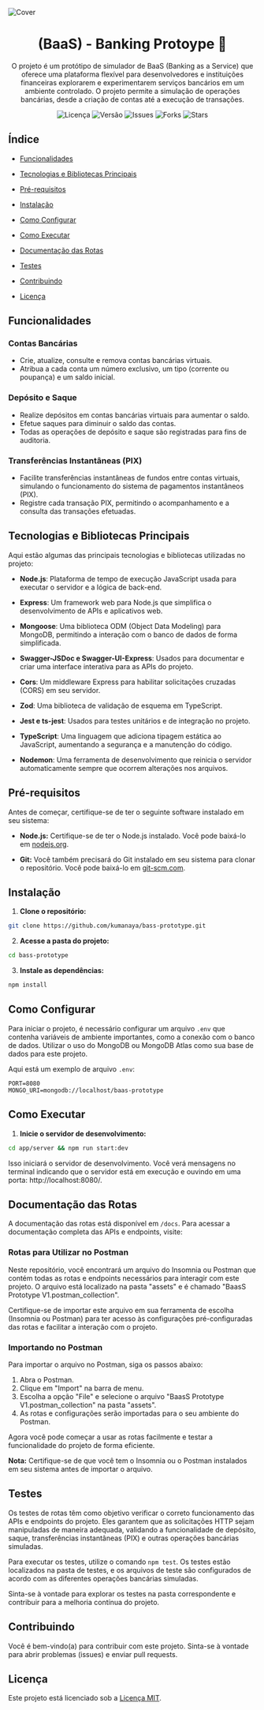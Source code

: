 ![Cover](https://github.com/kumanaya/baas-prototype/blob/master/assets/cover.png)

<!-- Título do Projeto -->

<h1  align="center">(BaaS) - Banking Protoype 🏦</h1>

<!-- Descrição do Projeto -->

<p  align="center">O projeto é um protótipo de simulador de BaaS (Banking as a Service) que oferece uma plataforma flexível para desenvolvedores e instituições financeiras explorarem e experimentarem serviços bancários em um ambiente controlado. O projeto permite a simulação de operações bancárias, desde a criação de contas até a execução de transações.</p>

<!-- Badges -->

<div align="center">  <img src="https://img.shields.io/github/license/kumanaya/bass-prototype" alt="Licença"> <img src="https://img.shields.io/github/v/release/kumanaya/bass-prototype" alt="Versão"> <img src="https://img.shields.io/github/issues/kumanaya/bass-prototype" alt="Issues"> <img src="https://img.shields.io/github/forks/kumanaya/bass-prototype" alt="Forks"> <img src="https://img.shields.io/github/stars/kumanaya/bass-prototype" alt="Stars"> </div>

<!-- Índice -->

## Índice

- [Funcionalidades](#funcionalidades)

- [Tecnologias e Bibliotecas Principais](#tecnologias-e-bibliotecas-principais)

- [Pré-requisitos](#pré-requisitos)

- [Instalação](#instalação)

- [Como Configurar](#como-configurar)

- [Como Executar](#como-executar)

- [Documentação das Rotas](#documentacao-das-rotas)

- [Testes ](#testes)

- [Contribuindo](#contribuindo)

- [Licença](#licença)

<!-- Funcionalidades -->

## Funcionalidades

### Contas Bancárias

- Crie, atualize, consulte e remova contas bancárias virtuais.
- Atribua a cada conta um número exclusivo, um tipo (corrente ou poupança) e um saldo inicial.

### Depósito e Saque

- Realize depósitos em contas bancárias virtuais para aumentar o saldo.
- Efetue saques para diminuir o saldo das contas.
- Todas as operações de depósito e saque são registradas para fins de auditoria.

### Transferências Instantâneas (PIX)

- Facilite transferências instantâneas de fundos entre contas virtuais, simulando o funcionamento do sistema de pagamentos instantâneos (PIX).
- Registre cada transação PIX, permitindo o acompanhamento e a consulta das transações efetuadas.

<!-- Tecnologias e Bibliotecas Principais -->

## Tecnologias e Bibliotecas Principais

Aqui estão algumas das principais tecnologias e bibliotecas utilizadas no projeto:

- **Node.js**: Plataforma de tempo de execução JavaScript usada para executar o servidor e a lógica de back-end.

- **Express**: Um framework web para Node.js que simplifica o desenvolvimento de APIs e aplicativos web.

- **Mongoose**: Uma biblioteca ODM (Object Data Modeling) para MongoDB, permitindo a interação com o banco de dados de forma simplificada.

- **Swagger-JSDoc e Swagger-UI-Express**: Usados para documentar e criar uma interface interativa para as APIs do projeto.

- **Cors**: Um middleware Express para habilitar solicitações cruzadas (CORS) em seu servidor.

- **Zod**: Uma biblioteca de validação de esquema em TypeScript.

- **Jest e ts-jest**: Usados para testes unitários e de integração no projeto.

- **TypeScript**: Uma linguagem que adiciona tipagem estática ao JavaScript, aumentando a segurança e a manutenção do código.

- **Nodemon**: Uma ferramenta de desenvolvimento que reinicia o servidor automaticamente sempre que ocorrem alterações nos arquivos.

<!-- Pré-requisitos -->

## Pré-requisitos

Antes de começar, certifique-se de ter o seguinte software instalado em seu sistema:

- **Node.js:** Certifique-se de ter o Node.js instalado. Você pode baixá-lo em [nodejs.org](https://nodejs.org/).

- **Git:** Você também precisará do Git instalado em seu sistema para clonar o repositório. Você pode baixá-lo em [git-scm.com](https://git-scm.com/).

<!-- Instalação -->

## Instalação

1.  **Clone o repositório:**

```bash
git clone https://github.com/kumanaya/bass-prototype.git
```

2.  **Acesse a pasta do projeto:**

```bash
cd bass-prototype
```

3.  **Instale as dependências:**

```bash
npm install
```

<!-- Como Configurar -->

## Como Configurar

Para iniciar o projeto, é necessário configurar um arquivo `.env` que contenha variáveis de ambiente importantes, como a conexão com o banco de dados. Utilizar o uso do MongoDB ou MongoDB Atlas como sua base de dados para este projeto.

Aqui está um exemplo de arquivo `.env`:

```plaintext
PORT=8080
MONGO_URI=mongodb://localhost/baas-prototype
```

<!-- Como Executar -->

## Como Executar

1.  **Inicie o servidor de desenvolvimento:**

```bash
cd app/server && npm run start:dev
```

Isso iniciará o servidor de desenvolvimento. Você verá mensagens no terminal indicando que o servidor está em execução e ouvindo em uma porta: http://localhost:8080/.

<!-- Documentação das Rotas -->

## Documentação das Rotas

A documentação das rotas está disponível em `/docs`. Para acessar a documentação completa das APIs e endpoints, visite:

### Rotas para Utilizar no Postman

Neste repositório, você encontrará um arquivo do Insomnia ou Postman que contém todas as rotas e endpoints necessários para interagir com este projeto. O arquivo está localizado na pasta "assets" e é chamado "BaasS Prototype V1.postman_collection".

Certifique-se de importar este arquivo em sua ferramenta de escolha (Insomnia ou Postman) para ter acesso às configurações pré-configuradas das rotas e facilitar a interação com o projeto.


### Importando no Postman

Para importar o arquivo no Postman, siga os passos abaixo:

1. Abra o Postman.
2. Clique em "Import" na barra de menu.
3. Escolha a opção "File" e selecione o arquivo "BaasS Prototype V1.postman_collection" na pasta "assets".
4. As rotas e configurações serão importadas para o seu ambiente do Postman.

Agora você pode começar a usar as rotas facilmente e testar a funcionalidade do projeto de forma eficiente.

**Nota:** Certifique-se de que você tem o Insomnia ou o Postman instalados em seu sistema antes de importar o arquivo.

<!-- Testes -->

## Testes

Os testes de rotas têm como objetivo verificar o correto funcionamento das APIs e endpoints do projeto. Eles garantem que as solicitações HTTP sejam manipuladas de maneira adequada, validando a funcionalidade de depósito, saque, transferências instantâneas (PIX) e outras operações bancárias simuladas.

Para executar os testes, utilize o comando `npm test`. Os testes estão localizados na pasta de testes, e os arquivos de teste são configurados de acordo com as diferentes operações bancárias simuladas.

Sinta-se à vontade para explorar os testes na pasta correspondente e contribuir para a melhoria contínua do projeto.

<!-- Contribuindo -->

## Contribuindo

Você é bem-vindo(a) para contribuir com este projeto. Sinta-se à vontade para abrir problemas (issues) e enviar pull requests.

<!-- Licença -->

## Licença

Este projeto está licenciado sob a [Licença MIT](LICENSE).
